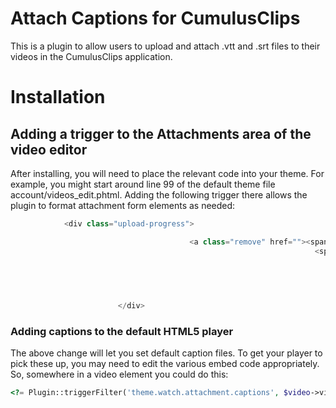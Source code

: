 # Attach Captions for CumulusClips

This is a plugin to allow users to upload and attach .vtt and .srt files to their videos in the CumulusClips application.  

# Installation

## Adding a trigger to the Attachments area of the video editor

After installing, you will need to place the relevant code into your theme.  For example, you might start around line 99 of the default theme file account/videos_edit.phtml.  Adding the following trigger there allows the plugin to format attachment form elements as needed:

```php
            <div class="upload-progress">

                                        <a class="remove" href=""><span class="glyphicon glyphicon-remove"></span></a>
                                                                    <span class="title"><?php echo $file[0]->name; ?> (<?php echo \Functions::              formatBytes($file[0]->filesize,0); ?>)</span>

                                                                                                <span class="pull-right glyphicon glyphicon-ok"> </span>
                                                                                                                            <?php Plugin::triggerEvent( 'videos.edit.attachment.list', $file[0]->fileId, $video-    >videoId ); ?>

                                                                                                                                                    </div>
                        </div>
```

### Adding captions to the default HTML5 player

The above change will let you set default caption files.  To get your player to pick these up, you may need to edit the various embed code appropriately.  So, somewhere in a video element you could do this:

```php
<?= Plugin::triggerFilter('theme.watch.attachment.captions', $video->videoId); ?>
```
